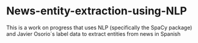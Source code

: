 # News-entity-extraction-using-NLP
This is a work on progress that uses NLP (specifically the SpaCy package) and Javier Osorio´s label data to extract entities from news in Spanish
